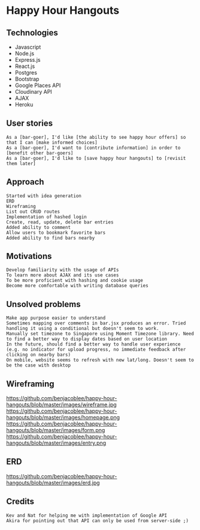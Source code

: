 # Happy Hour Hangouts

## Technologies
- Javascript
- Node.js
- Express.js
- React.js
- Postgres
- Bootstrap
- Google Places API
- Cloudinary API
- AJAX
- Heroku

## User stories
    As a [bar-goer], I'd like [the ability to see happy hour offers] so that I can [make informed choices]
    As a [bar-goer], I'd want to [contribute information] in order to [benefit other bar-goers]
    As a [bar-goer], I'd like to [save happy hour hangouts] to [revisit them later]

## Approach
    Started with idea generation
    ERD
    Wireframing
    List out CRUD routes
    Implementation of hashed login
    Create, read, update, delete bar entries
    Added ability to comment
    Allow users to bookmark favorite bars
    Added ability to find bars nearby

## Motivations
    Develop familiarity with the usage of APIs
    To learn more about AJAX and its use cases
    To be more proficient with hashing and cookie usage
    Become more comfortable with writing database queries

## Unsolved problems
    Make app purpose easier to understand
    Sometimes mapping over comments in bar.jsx produces an error. Tried handling it using a conditional but doesn't seem to work. 
    Manually set timezone to Singapore using Moment Timezone library. Need to find a better way to display dates based on user location
    In the future, should find a better way to handle user experience (e.g. no indicator for upload progress, no immediate feedback after clicking on nearby bars)
    On mobile, website seems to refresh with new lat/long. Doesn't seem to be the case with desktop

## Wireframing
https://github.com/benjacoblee/happy-hour-hangouts/blob/master/images/wireframe.jpg
https://github.com/benjacoblee/happy-hour-hangouts/blob/master/images/homepage.png
https://github.com/benjacoblee/happy-hour-hangouts/blob/master/images/form.png
https://github.com/benjacoblee/happy-hour-hangouts/blob/master/images/entry.png

## ERD
https://github.com/benjacoblee/happy-hour-hangouts/blob/master/images/erd.jpg

## Credits
    Kev and Nat for helping me with implementation of Google API
    Akira for pointing out that API can only be used from server-side ;)
